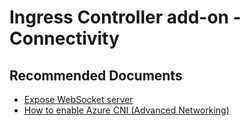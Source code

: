 <properties
  pagetitle="Ingress Controller add-on - Connectivity"
  description=""
  service="microsoft.network"
  resource="applicationgateways"
  ms.author="caya"
  selfhelptype="Generic"
  supporttopicids="32738123"
  productpesids="15922"
  cloudenvironments="public, fairfax, mooncake, blackforest, ussec, usnat"
  disableclouds=""
  articleid="e5d636db-47dc-440e-8697-f1b8b16dd88e"
  ownershipid="CloudNet_AzureApplicationGateway" />
# Ingress Controller add-on - Connectivity

## **Recommended Documents**

* [Expose WebSocket server](https://docs.microsoft.com/azure/application-gateway/ingress-controller-expose-websocket-server)
* [How to enable Azure CNI (Advanced Networking)](https://docs.microsoft.com/azure/aks/configure-azure-cni#configure-networking---cli)